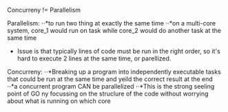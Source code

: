 Concurreny != Parallelism

Parallelism:
    ⋅⋅*to run two thing at exactly the same time
    ⋅⋅*on a multi-core system, core_1 would run on task while core_2 would do another task at the same time

- Issue is that typically lines of code must be run in the right order, so it's hard to execute 2 lines at the same time, or parellized. 

Concurreny:
    ⋅⋅*Breaking up a program into independently executable tasks that could be run at the same time and yeild the correct result at the end
    ⋅⋅*a concurrent program CAN be parallelized
    ⋅⋅*This is the strong seeling point of GO ny focussing on the struclure of the code without worrying about what is running on which core
    

